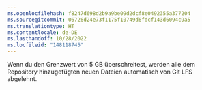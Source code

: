 ```yaml
---
ms.openlocfilehash: f8247d698d2b9a9be09d2dcf8e0492355a377204
ms.sourcegitcommit: 06726d24e73f1175f10749d6fdcf143d6094c9a5
ms.translationtype: HT
ms.contentlocale: de-DE
ms.lasthandoff: 10/28/2022
ms.locfileid: "148118745"
---
```

Wenn du den Grenzwert von 5 GB überschreitest, werden alle dem Repository hinzugefügten neuen Dateien automatisch von Git LFS abgelehnt.